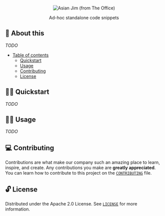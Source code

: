 <p align="center">
  <br>
   <img src="https://media4.giphy.com/media/OBYvtZaJdrvJHzV7Dg/giphy.gif?cid=ecf05e4764sqymc5u2vc00v1kjts03aces1w5rg47w0jx9i5&rid=giphy.gif" alt="Asian Jim (from The Office)" title="Gist header's GIF" />
  <br>
</p>
<p align="center">
Ad-hoc standalone code snippets
</p>

## 📖 About this

_TODO_

- [Table of contents](#)
  - [Quickstart](#-quickstart)
  - [Usage](#-usage)
  - [Contributing](#-contributing)
  - [License](#-license)

## 🧙‍♂️ Quickstart

_TODO_

## 👩‍🔬 Usage

_TODO_

## 💻 Contributing

Contributions are what make our company such an amazing place to learn, inspire, and create. Any contributions you make are **greatly appreciated**. You can learn how to contribute to this project on the [`CONTRIBUTING`](CONTRIBUTING.md) file.

## 🔓 License

Distributed under the Apache 2.0 License. See [`LICENSE`](LICENSE) for more information.
